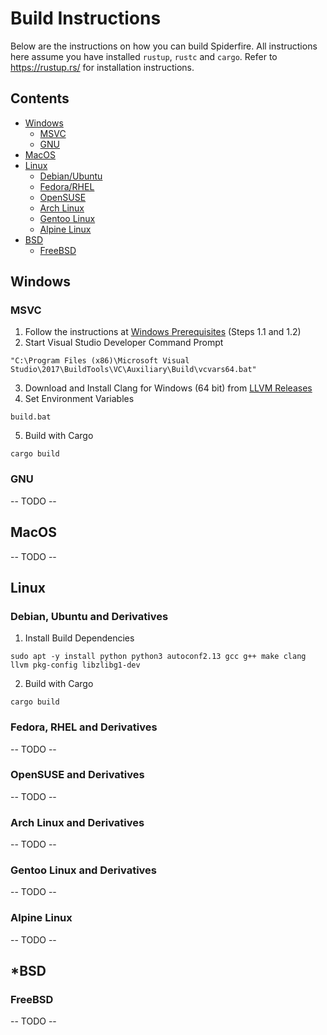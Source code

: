 # Build Instructions
Below are the instructions on how you can build Spiderfire.
All instructions here assume you have installed `rustup`, `rustc` and `cargo`. Refer to https://rustup.rs/ for installation instructions.

## Contents
- [Windows](#windows)
	- [MSVC](#msvc)
	- [GNU](#gnu)
- [MacOS](#macos)
- [Linux](#linux)
	- [Debian/Ubuntu](#debian-ubuntu-and-derivatives)
	- [Fedora/RHEL](#fedora-rhel-and-derivatives)
	- [OpenSUSE](#opensuse-and-derivatives)
	- [Arch Linux](#arch-linux-and-derivatives)
	- [Gentoo Linux](#gentoo-linux-and-derivatives)
	- [Alpine Linux](#alpine-linux)
- [BSD](#bsd)
	- [FreeBSD](#freebsd)


## Windows
### MSVC
1. Follow the instructions at [Windows Prerequisites](https://firefox-source-docs.mozilla.org/setup/windows_build.html) (Steps 1.1 and 1.2)
2. Start Visual Studio Developer Command Prompt
```batch
"C:\Program Files (x86)\Microsoft Visual Studio\2017\BuildTools\VC\Auxiliary\Build\vcvars64.bat"
```
3. Download and Install Clang for Windows (64 bit) from [LLVM Releases](https://releases.llvm.org/download.html)
4. Set Environment Variables
```batch
build.bat
```
5. Build with Cargo
```batch
cargo build
```

### GNU
-- TODO --

## MacOS
-- TODO --


## Linux
### Debian, Ubuntu and Derivatives
1. Install Build Dependencies
```shell
sudo apt -y install python python3 autoconf2.13 gcc g++ make clang llvm pkg-config libzlibg1-dev
```
2. Build with Cargo
```shell
cargo build
```

### Fedora, RHEL and Derivatives
-- TODO --

### OpenSUSE and Derivatives
-- TODO --

### Arch Linux and Derivatives
-- TODO --

### Gentoo Linux and Derivatives
-- TODO --

### Alpine Linux
-- TODO --


## *BSD
### FreeBSD
-- TODO --

